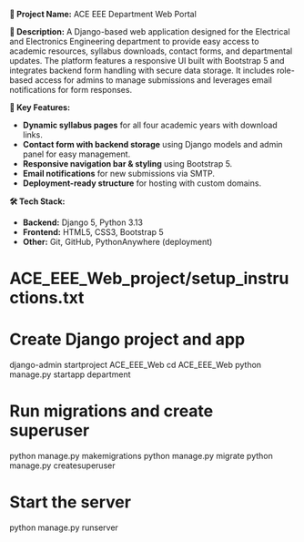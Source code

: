 **📌 Project Name:** ACE EEE Department Web Portal

**📝 Description:**
A Django-based web application designed for the Electrical and Electronics Engineering department to provide easy access to academic resources, syllabus downloads, contact forms, and departmental updates. The platform features a responsive UI built with Bootstrap 5 and integrates backend form handling with secure data storage. It includes role-based access for admins to manage submissions and leverages email notifications for form responses.

**🔹 Key Features:**
* **Dynamic syllabus pages** for all four academic years with download links.
* **Contact form with backend storage** using Django models and admin panel for easy management.
* **Responsive navigation bar & styling** using Bootstrap 5.
* **Email notifications** for new submissions via SMTP.
* **Deployment-ready structure** for hosting with custom domains.

**🛠 Tech Stack:**
* **Backend:** Django 5, Python 3.13
* **Frontend:** HTML5, CSS3, Bootstrap 5
* **Other:** Git, GitHub, PythonAnywhere (deployment)

# ACE_EEE_Web_project/setup_instructions.txt
# Create Django project and app
django-admin startproject ACE_EEE_Web
cd ACE_EEE_Web
python manage.py startapp department
# Run migrations and create superuser
python manage.py makemigrations
python manage.py migrate
python manage.py createsuperuser
# Start the server
python manage.py runserver

